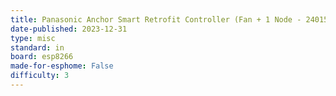 ```yaml
---
title: Panasonic Anchor Smart Retrofit Controller (Fan + 1 Node - 24015)
date-published: 2023-12-31
type: misc
standard: in
board: esp8266
made-for-esphome: False
difficulty: 3
---
```


